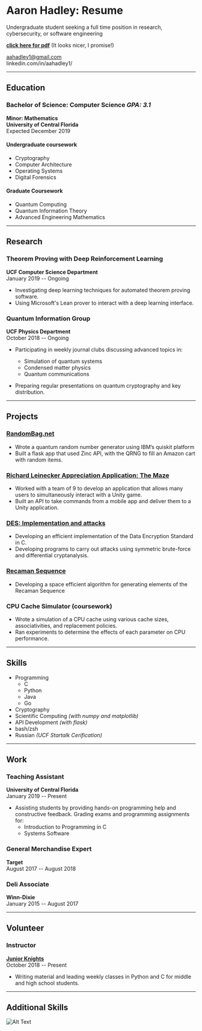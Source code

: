 # Aaron Hadley: Resume
Undergraduate student seeking a full time position in research, cybersecurity, or software engineering

[**click here for pdf**](https://github.com/aahadley/resume/blob/master/pdf/resume_Aaron_Hadley.pdf) (It looks nicer, I promise!)

aahadley1@gmail.com  
linkedin.com/in/aahadley1/    

---

## Education
### Bachelor of Science: Computer Science  *GPA: 3.1*
**Minor: Mathematics**  
**University of Central Florida**  
Expected December 2019
  
#### Undergraduate coursework
* Cryptography
* Computer Architecture
* Operating Systems
* Digital Forensics

#### Graduate Coursework
* Quantum Computing
* Quantum Information Theory
* Advanced Engineering Mathematics

---

## Research
### Theorem Proving with Deep Reinforcement Learning  
**UCF Computer Science Department**  
January 2019 -- Ongoing  
  
* Investigating deep learning techniques for automated theorem proving software.
* Using Microsoft's Lean prover to interact with a deep learning interface.

### Quantum Information Group
**UCF Physics Department**   
October 2018 -- Ongoing  

* Participating in weekly journal clubs discussing advanced topics in:
  * Simulation of quantum systems
  * Condensed matter physics
  * Quantum communications
  
* Preparing regular presentations on quantum cryptography and key distribution.

---

## Projects
### [RandomBag.net](https://github.com/aahadley/random-bag)
* Wrote a quantum random number generator using IBM’s quiskit platform
* Built a flask app that used Zinc API, with the QRNG to fill an Amazon cart with random items.

### [Richard Leinecker Appreciation Application: The Maze](https://github.com/aahadley/richard-leinecker-appreciation-application-the-maze-the-repository) 
* Worked with a team of 9 to develop an application that allows many users to simultaneously interact with a Unity game.
* Built an API to take commands from a mobile app and deliver them to a Unity application.

### [DES: Implementation and attacks](https://github.com/aahadley/DES)
* Developing an efficient implementation of the Data Encryption Standard in C.
* Developing programs to carry out attacks using symmetric brute-force and differential cryptanalysis.


### [Recaman Sequence](https://github.com/aahadley/Recaman-Sequence)
* Developing a space efficient algorithm for generating elements of the Recaman Sequence  

### CPU Cache Simulator (coursework)  
* Wrote a simulation of a CPU cache using various cache sizes, associativities, and replacement policies.
* Ran experiments to determine the effects of each parameter on CPU performance.

---

## Skills
* Programming
  * C
  * Python
  * Java
  * Go
* Cryptography
* Scientific Computing *(with numpy and matplotlib)*
* API Development *(with flask)*
* bash/zsh
* Russian *(UCF Startalk Cerification)*

---

## Work
### Teaching Assistant
**University of Central Florida**  
January 2019 -- Present

* Assisting students by providing hands-on programming help and constructive feedback. Grading exams and programming assignments for:
  * Introduction to Programming in C
  * Systems Software

### General Merchandise Expert
**Target**  
August 2017 -- August 2018

### Deli Associate 
**Winn-Dixie**  
January 2015 -- August 2017

---

## Volunteer
### Instructor
**[Junior Knights](https://github.com/aahadley/Junior-Knights)**   
October 2018 -- Present  

* Writing material and leading weekly classes in Python and C for middle and high school students.  

---  

## Additional Skills  

![Alt Text](https://media.giphy.com/media/l4FGvhfJ6i0yk62xG/giphy.gif)  

